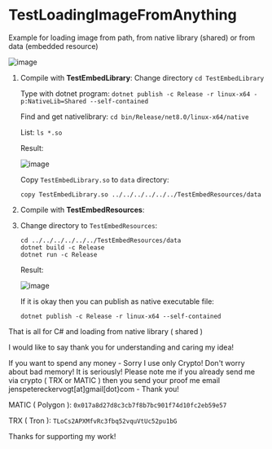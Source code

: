 # TestLoadingImageFromAnything
Example for loading image from path, from native library (shared) or from data (embedded resource)

![image](https://github.com/DeafMan1983/TestLoadingImageFromAnything/assets/57066679/05cd62dc-a822-48f3-8d00-e55d03af2696)

1. Compile with **TestEmbedLibrary**:
   Change directory `cd TestEmbedLibrary`
   
   Type with dotnet program: `dotnet publish -c Release -r linux-x64 -p:NativeLib=Shared --self-contained`
   
   Find and get nativelibrary: `cd bin/Release/net8.0/linux-x64/native`
   
   List: `ls *.so`
   
   Result:
   
   ![image](https://github.com/DeafMan1983/TestLoadingImageFromAnything/assets/57066679/363b520d-c37d-4d09-aadc-5947d27379e2)
   
   Copy `TestEmbedLibrary.so` to `data` directory:
   
   `copy TestEmbedLibrary.so ../../../../../../TestEmbedResources/data`


2. Compile with **TestEmbedResources**:
3. 
   Change directory to `TestEmbedResources`:
   ```
   cd ../../../../../../TestEmbedResources/data
   dotnet build -c Release
   dotnet run -c Release
   ```
   
   Result:
   
   ![image](https://github.com/DeafMan1983/TestLoadingImageFromAnything/assets/57066679/bae83a7f-2ecc-4453-b614-ca5849ab0f46)
   
   If it is okay then you can publish as native executable file:
   
   `dotnet publish -c Release -r linux-x64 --self-contained`


That is all for C# and loading from native library ( shared )

I would like to say thank you for understanding and caring my idea!

If you want to spend any money - Sorry I use only Crypto! Don't worry about bad memory! It is seriously! Please note me if you already send me via crypto ( TRX or MATIC ) then you send your proof me email jenspetereckervogt[at]gmail[dot}com - Thank you!

MATIC ( Polygon ): `0x017a8d27d8c3cb7f8b7bc901f74d10fc2eb59e57`

TRX ( Tron ): `TLoCs2APXMfvRc3fbq52vquVtUc52pu1bG`

Thanks for supporting my work!
